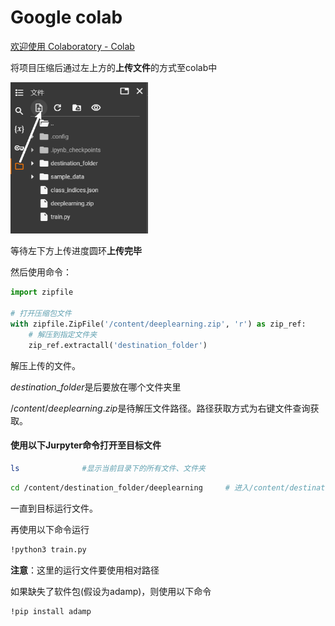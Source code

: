 # Google colab

[欢迎使用 Colaboratory - Colab](https://colab.research.google.com/)

将项目压缩后通过左上方的**上传文件**的方式至colab中

<img src="./assets/image-20241020131207935.png" alt="image-20241020131207935" style="zoom: 67%;" />

等待左下方上传进度圆环**上传完毕**

然后使用命令：

```python
import zipfile

# 打开压缩包文件
with zipfile.ZipFile('/content/deeplearning.zip', 'r') as zip_ref:
    # 解压到指定文件夹
    zip_ref.extractall('destination_folder')
```

解压上传的文件。

$destination\_folder$是后要放在哪个文件夹里

$/content/deeplearning.zip$是待解压文件路径。路径获取方式为右键文件查询获取。

#### 使用以下Jurpyter命令打开至目标文件

```bash
ls				#显示当前目录下的所有文件、文件夹
```

```bash
cd /content/destination_folder/deeplearning		# 进入/content/destination_folder/deeplearning文件路径
```

一直到目标运行文件。

再使用以下命令运行

```bash
!python3 train.py
```

**注意**：这里的运行文件要使用相对路径

如果缺失了软件包(假设为adamp)，则使用以下命令

```bash
!pip install adamp
```



